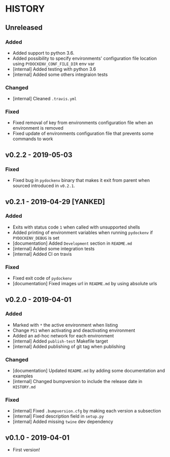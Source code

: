 # HISTORY

## Unreleased

### Added

- Added support to python 3.6.
- Added possibility to specify environments' configuration file location using `PYDOCKENV_CONF_FILE_DIR` env var
- [internal] Added testing with python 3.6
- [internal] Added some others integraion tests

### Changed

- [internal] Cleaned `.travis.yml`

### Fixed

- Fixed removal of key from environments configuration file when an environment is removed
- Fixed update of environments configuration file that prevents some commands to work


## v0.2.2 - 2019-05-03

### Fixed

- Fixed bug in `pydockenv` binary that makes it exit from parent when sourced introduced in `v0.2.1`.

## v0.2.1 - 2019-04-29 [YANKED]

### Added

- Exits with status code `1` when called with unsupported shells
- Added printing of environment variables when running `pydockenv` if `PYDOCKENV_DEBUG` is set
- [documentation] Added `Development` section in `README.md`
- [internal] Added some integration tests
- [internal] Added CI on travis

### Fixed

- Fixed exit code of `pydockenv`
- [documentation] Fixed images url in `README.md` by using absolute urls

## v0.2.0 - 2019-04-01

### Added

- Marked with `*` the active environment when listing
- Change `PS1` when activating and deactivating environment
- Added an ad-hoc network for each environment
- [internal] Added `publish-test` Makefile target
- [internal] Added publishing of git tag when publishing

### Changed

- [documentation] Updated `README.md` by adding some documentation and examples
- [internal] Changed bumpversion to include the release date in `HISTORY.md`

### Fixed

- [internal] Fixed `.bumpversion.cfg` by making each version a subsection
- [internal] Fixed description field in `setup.py`
- [internal] Added missing `twine` dev dependency


## v0.1.0 - 2019-04-01

- First version!
